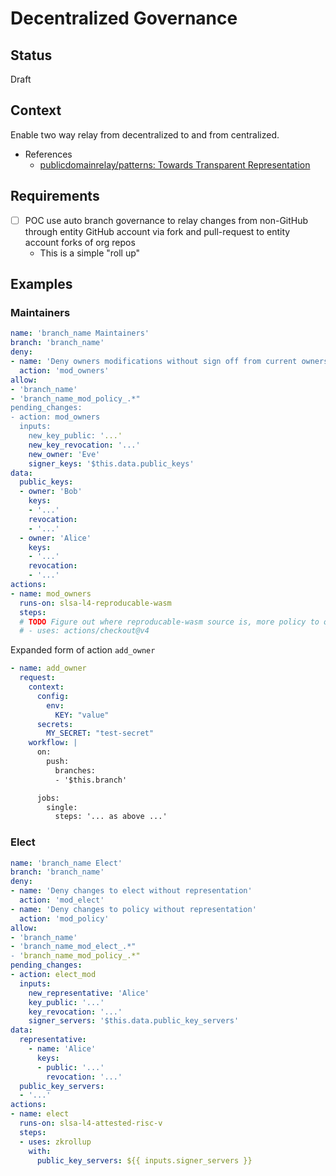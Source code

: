 # Decentralized Governance

## Status

Draft

## Context

Enable two way relay from decentralized to and from centralized.

- References
  - [publicdomainrelay/patterns: Towards Transparent Representation](https://github.com/publicdomainrelay/patterns)

## Requirements

- [ ] POC use auto branch governance to relay changes from non-GitHub through entity GitHub account via fork and pull-request to entity account forks of org repos
  - This is a simple "roll up"

## Examples

### Maintainers

```yaml
name: 'branch_name Maintainers'
branch: 'branch_name'
deny:
- name: 'Deny owners modifications without sign off from current owners'
  action: 'mod_owners'
allow:
- 'branch_name'
- 'branch_name_mod_policy_.*"
pending_changes:
- action: mod_owners
  inputs:
    new_key_public: '...'
    new_key_revocation: '...'
    new_owner: 'Eve'
    signer_keys: '$this.data.public_keys'
data:
  public_keys:
  - owner: 'Bob'
    keys:
    - '...'
    revocation:
    - '...'
  - owner: 'Alice'
    keys:
    - '...'
    revocation:
    - '...'
actions:
- name: mod_owners
  runs-on: slsa-l4-reproducable-wasm
  steps:
  # TODO Figure out where reproducable-wasm source is, more policy to okay?
  # - uses: actions/checkout@v4
```

Expanded form of action `add_owner`

```yaml
- name: add_owner
  request:
    context:
      config:
        env:
          KEY: "value"
      secrets:
        MY_SECRET: "test-secret"
    workflow: |
      on:
        push:
          branches:
          - '$this.branch'

      jobs:
        single:
          steps: '... as above ...'
```

### Elect

```yaml
name: 'branch_name Elect'
branch: 'branch_name'
deny:
- name: 'Deny changes to elect without representation'
  action: 'mod_elect'
- name: 'Deny changes to policy without representation'
  action: 'mod_policy'
allow:
- 'branch_name'
- 'branch_name_mod_elect_.*"
- 'branch_name_mod_policy_.*"
pending_changes:
- action: elect_mod
  inputs:
    new_representative: 'Alice'
    key_public: '...'
    key_revocation: '...'
    signer_servers: '$this.data.public_key_servers'
data:
  representative:
    - name: 'Alice'
      keys:
      - public: '...'
        revocation: '...'
  public_key_servers:
  - '...'
actions:
- name: elect
  runs-on: slsa-l4-attested-risc-v
  steps:
  - uses: zkrollup
    with:
      public_key_servers: ${{ inputs.signer_servers }}
```
